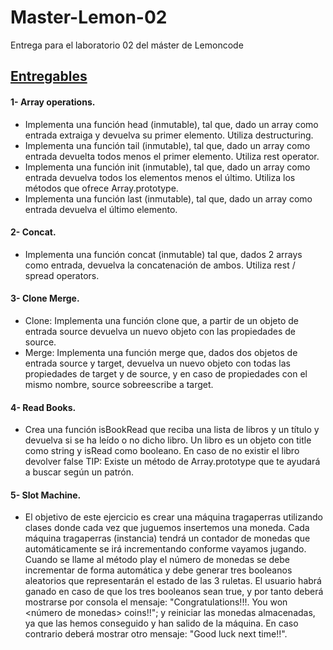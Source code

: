 # Master-Lemon-02
Entrega para el laboratorio 02 del máster de Lemoncode

## <a href="https://github.com/Javilone/Master-Lemon-02/tree/main/02_Entregables">Entregables</a>
#### 1- Array operations.
- Implementa una función head (inmutable), tal que, dado un array como entrada extraiga y devuelva su primer elemento. Utiliza destructuring.
- Implementa una función tail (inmutable), tal que, dado un array como entrada devuelta todos menos el primer elemento. Utiliza rest operator.
- Implementa una función init (inmutable), tal que, dado un array como entrada devuelva todos los elementos menos el último. Utiliza los métodos que ofrece Array.prototype.
- Implementa una función last (inmutable), tal que, dado un array como entrada devuelva el último elemento.
#### 2- Concat.
- Implementa una función concat (inmutable) tal que, dados 2 arrays como entrada, devuelva la concatenación de ambos. Utiliza rest / spread operators.
#### 3- Clone Merge.
- Clone: Implementa una función clone que, a partir de un objeto de entrada source devuelva un nuevo objeto con las propiedades de source.
- Merge: Implementa una función merge que, dados dos objetos de entrada source y target, devuelva un nuevo objeto con todas las propiedades de target y de source, y en caso de propiedades con el mismo nombre, source sobreescribe a target.
#### 4- Read Books.
- Crea una función isBookRead que reciba una lista de libros y un título y devuelva si se ha leído o no dicho libro. Un libro es un objeto con title como string y isRead como booleano. En caso de no existir el libro devolver false TIP: Existe un método de Array.prototype que te ayudará a buscar según un patrón.
#### 5- Slot Machine.
- El objetivo de este ejercicio es crear una máquina tragaperras utilizando clases donde cada vez que juguemos insertemos una moneda. Cada máquina tragaperras (instancia) tendrá un contador de monedas que automáticamente se irá incrementando conforme vayamos jugando.
Cuando se llame al método play el número de monedas se debe incrementar de forma automática y debe generar tres booleanos aleatorios que representarán el estado de las 3 ruletas. El usuario habrá ganado en caso de que los tres booleanos sean true, y por tanto deberá mostrarse por consola el mensaje:
"Congratulations!!!. You won <número de monedas> coins!!";
y reiniciar las monedas almacenadas, ya que las hemos conseguido y han salido de la máquina. En caso contrario deberá mostrar otro mensaje:
"Good luck next time!!".
